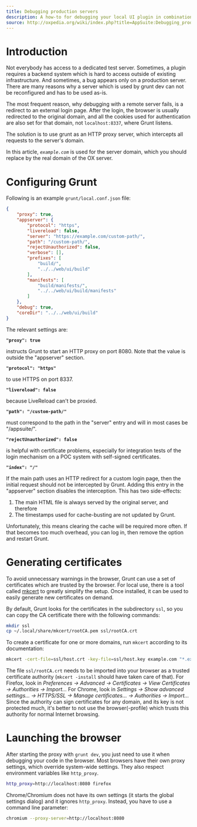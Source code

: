 ```yaml
---
title: Debugging production servers
description: A how-to for debugging your local UI plugin in combination with production and staging servers, which use redirects, HTTPS, and other things which break with the auto-generated Grunt configuration.
source: http://oxpedia.org/wiki/index.php?title=AppSuite:Debugging_production_servers
---
```


# Introduction

Not everybody has access to a dedicated test server.
Sometimes, a plugin requires a backend system which is hard to access outside of existing infrastructure.
And sometimes, a bug appears only on a production server.
There are many reasons why a server which is used by grunt dev can not be reconfigured and has to be used as-is.

The most frequent reason, why debugging with a remote server fails, is a redirect to an external login page.
After the login, the browser is usually redirected to the original domain, and all the cookies used for authentication are also set for that domain, not `localhost:8337`, where Grunt listens.

The solution is to use grunt as an HTTP proxy server, which intercepts all requests to the server's domain.

In this article, _`example.com`_ is used for the server domain, which you should replace by the real domain of the OX server.

# Configuring Grunt

Following is an example `grunt/local.conf.json` file:

```json
{
    "proxy": true,
    "appserver": {
        "protocol": "https",
        "livereload": false,
        "server": "https://example.com/custom-path/",
        "path": "/custom-path/",
        "rejectUnauthorized": false,
        "verbose": [],
        "prefixes": [
            "build/",
            "../../web/ui/build"
        ],
        "manifests": [
            "build/manifests/",
            "../../web/ui/build/manifests"
        ]
    },
    "debug": true,
    "coreDir": "../../web/ui/build"
}
```

The relevant settings are:

**`"proxy": true`**

instructs Grunt to start an HTTP proxy on port 8080.
Note that the value is outside the "appserver" section.

**`"protocol": "https"`**

to use HTTPS on port 8337.

**`"livereload": false`**

because LiveReload can't be proxied.

**`"path": "/custom-path/"`**

must correspond to the path in the "server" entry and will in most cases be "/appsuite/".

**`"rejectUnauthorized": false`**

is helpful with certificate problems, especially for integration tests of the login mechanism on a POC system with self-signed certificates.

**`"index": "/"`**

If the main path uses an HTTP redirect for a custom login page, then the initial request should not be intercepted by Grunt.
Adding this entry in the "appserver" section disables the interception.
This has two side-effects:

1. The main HTML file is always served by the original server, and therefore
2. The timestamps used for cache-busting are not updated by Grunt.

Unfortunately, this means clearing the cache will be required more often.
If that becomes too much overhead, you can log in, then remove the option and restart Grunt.

# Generating certificates

To avoid unnecessary warnings in the browser, Grunt can use a set of certificates which are trusted by the browser.
For local use, there is a tool called [mkcert](https://github.com/FiloSottile/mkcert) to greatly simplify the setup.
Once installed, it can be used to easily generate new certificates on demand.

By default, Grunt looks for the certificates in the subdirectory `ssl`, so you can copy the CA certificate there with the following commands:

```bash
mkdir ssl
cp ~/.local/share/mkcert/rootCA.pem ssl/rootCA.crt
```

To create a certificate for one or more domains, run `mkcert` according to its documentation:

```bash
mkcert -cert-file=ssl/host.crt -key-file=ssl/host.key example.com "*.example.com" "*.subdomain.example.com" completely.different.domain.com localhost 127.0.0.1
```

The file `ssl/rootCA.crt` needs to be imported into your browser as a trusted certificate authority (`mkcert -install` should have taken care of that).
For Firefox, look in _Preferences → Advanced → Certificates → View Certificates → Authorities → Import..._
For Chrome, look in _Settings → Show advanced settings... → HTTPS/SSL → Manage certificates... → Authorities → Import..._
Since the authority can sign certificates for any domain, and its key is not protected much, it's better to not use the browser(-profile) which trusts this authority for normal Internet browsing.

# Launching the browser

After starting the proxy with `grunt dev`, you just need to use it when debugging your code in the browser.
Most browsers have their own proxy settings, which override system-wide settings.
They also respect environment variables like `http_proxy`.

```bash
http_proxy=http://localhost:8080 firefox
```

Chrome/Chromium does not have its own settings (it starts the global settings dialog) and it ignores `http_proxy`.
Instead, you have to use a command line parameter:

```bash
chromium --proxy-server=http://localhost:8080
```
